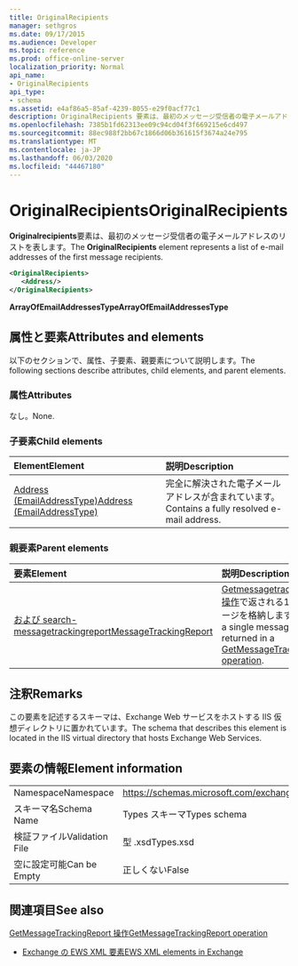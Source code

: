 ```yaml
---
title: OriginalRecipients
manager: sethgros
ms.date: 09/17/2015
ms.audience: Developer
ms.topic: reference
ms.prod: office-online-server
localization_priority: Normal
api_name:
- OriginalRecipients
api_type:
- schema
ms.assetid: e4af86a5-85af-4239-8055-e29f0acf77c1
description: OriginalRecipients 要素は、最初のメッセージ受信者の電子メールアドレスのリストを表します。
ms.openlocfilehash: 7385b1fd62313ee09c94cd04f3f669215e6cd497
ms.sourcegitcommit: 88ec988f2bb67c1866d06b361615f3674a24e795
ms.translationtype: MT
ms.contentlocale: ja-JP
ms.lasthandoff: 06/03/2020
ms.locfileid: "44467180"
---
```

# <a name="originalrecipients"></a><span data-ttu-id="83a3c-103">OriginalRecipients</span><span class="sxs-lookup"><span data-stu-id="83a3c-103">OriginalRecipients</span></span>

<span data-ttu-id="83a3c-104">**Originalrecipients**要素は、最初のメッセージ受信者の電子メールアドレスのリストを表します。</span><span class="sxs-lookup"><span data-stu-id="83a3c-104">The **OriginalRecipients** element represents a list of e-mail addresses of the first message recipients.</span></span> 
  
```XML
<OriginalRecipients>
   <Address/>
</OriginalRecipients>
```

 <span data-ttu-id="83a3c-105">**ArrayOfEmailAddressesType**</span><span class="sxs-lookup"><span data-stu-id="83a3c-105">**ArrayOfEmailAddressesType**</span></span>
## <a name="attributes-and-elements"></a><span data-ttu-id="83a3c-106">属性と要素</span><span class="sxs-lookup"><span data-stu-id="83a3c-106">Attributes and elements</span></span>

<span data-ttu-id="83a3c-107">以下のセクションで、属性、子要素、親要素について説明します。</span><span class="sxs-lookup"><span data-stu-id="83a3c-107">The following sections describe attributes, child elements, and parent elements.</span></span>
  
### <a name="attributes"></a><span data-ttu-id="83a3c-108">属性</span><span class="sxs-lookup"><span data-stu-id="83a3c-108">Attributes</span></span>

<span data-ttu-id="83a3c-109">なし。</span><span class="sxs-lookup"><span data-stu-id="83a3c-109">None.</span></span>
  
### <a name="child-elements"></a><span data-ttu-id="83a3c-110">子要素</span><span class="sxs-lookup"><span data-stu-id="83a3c-110">Child elements</span></span>

|<span data-ttu-id="83a3c-111">**Element**</span><span class="sxs-lookup"><span data-stu-id="83a3c-111">**Element**</span></span>|<span data-ttu-id="83a3c-112">**説明**</span><span class="sxs-lookup"><span data-stu-id="83a3c-112">**Description**</span></span>|
|:-----|:-----|
|[<span data-ttu-id="83a3c-113">Address (EmailAddressType)</span><span class="sxs-lookup"><span data-stu-id="83a3c-113">Address (EmailAddressType)</span></span>](address-emailaddresstype.md) <br/> |<span data-ttu-id="83a3c-114">完全に解決された電子メールアドレスが含まれています。</span><span class="sxs-lookup"><span data-stu-id="83a3c-114">Contains a fully resolved e-mail address.</span></span>  <br/> |
   
### <a name="parent-elements"></a><span data-ttu-id="83a3c-115">親要素</span><span class="sxs-lookup"><span data-stu-id="83a3c-115">Parent elements</span></span>

|<span data-ttu-id="83a3c-116">**要素**</span><span class="sxs-lookup"><span data-stu-id="83a3c-116">**Element**</span></span>|<span data-ttu-id="83a3c-117">**説明**</span><span class="sxs-lookup"><span data-stu-id="83a3c-117">**Description**</span></span>|
|:-----|:-----|
|[<span data-ttu-id="83a3c-118">および search-messagetrackingreport</span><span class="sxs-lookup"><span data-stu-id="83a3c-118">MessageTrackingReport</span></span>](messagetrackingreport.md) <br/> |<span data-ttu-id="83a3c-119">[Getmessagetrackingreport 操作](getmessagetrackingreport-operation.md)で返される1つのメッセージを格納します。</span><span class="sxs-lookup"><span data-stu-id="83a3c-119">Contains a single message that is returned in a [GetMessageTrackingReport operation](getmessagetrackingreport-operation.md).</span></span>  <br/> |
   
## <a name="remarks"></a><span data-ttu-id="83a3c-120">注釈</span><span class="sxs-lookup"><span data-stu-id="83a3c-120">Remarks</span></span>

<span data-ttu-id="83a3c-121">この要素を記述するスキーマは、Exchange Web サービスをホストする IIS 仮想ディレクトリに置かれています。</span><span class="sxs-lookup"><span data-stu-id="83a3c-121">The schema that describes this element is located in the IIS virtual directory that hosts Exchange Web Services.</span></span>
  
## <a name="element-information"></a><span data-ttu-id="83a3c-122">要素の情報</span><span class="sxs-lookup"><span data-stu-id="83a3c-122">Element information</span></span>

|||
|:-----|:-----|
|<span data-ttu-id="83a3c-123">Namespace</span><span class="sxs-lookup"><span data-stu-id="83a3c-123">Namespace</span></span>  <br/> |https://schemas.microsoft.com/exchange/services/2006/types  <br/> |
|<span data-ttu-id="83a3c-124">スキーマ名</span><span class="sxs-lookup"><span data-stu-id="83a3c-124">Schema Name</span></span>  <br/> |<span data-ttu-id="83a3c-125">Types スキーマ</span><span class="sxs-lookup"><span data-stu-id="83a3c-125">Types schema</span></span>  <br/> |
|<span data-ttu-id="83a3c-126">検証ファイル</span><span class="sxs-lookup"><span data-stu-id="83a3c-126">Validation File</span></span>  <br/> |<span data-ttu-id="83a3c-127">型 .xsd</span><span class="sxs-lookup"><span data-stu-id="83a3c-127">Types.xsd</span></span>  <br/> |
|<span data-ttu-id="83a3c-128">空に設定可能</span><span class="sxs-lookup"><span data-stu-id="83a3c-128">Can be Empty</span></span>  <br/> |<span data-ttu-id="83a3c-129">正しくない</span><span class="sxs-lookup"><span data-stu-id="83a3c-129">False</span></span>  <br/> |
   
## <a name="see-also"></a><span data-ttu-id="83a3c-130">関連項目</span><span class="sxs-lookup"><span data-stu-id="83a3c-130">See also</span></span>



[<span data-ttu-id="83a3c-131">GetMessageTrackingReport 操作</span><span class="sxs-lookup"><span data-stu-id="83a3c-131">GetMessageTrackingReport operation</span></span>](getmessagetrackingreport-operation.md)


- [<span data-ttu-id="83a3c-132">Exchange の EWS XML 要素</span><span class="sxs-lookup"><span data-stu-id="83a3c-132">EWS XML elements in Exchange</span></span>](ews-xml-elements-in-exchange.md)

